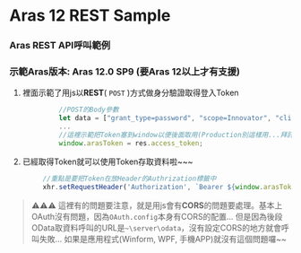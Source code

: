 # Aras 12 REST Sample

### Aras REST API呼叫範例

### 示範Aras版本: Aras 12.0 SP9 (要Aras 12以上才有支援)

1. 裡面示範了用js以**REST**( `POST` )方式做身分驗證取得登入Token
   ```js
            //POST的Body參數
            let data = ["grant_type=password", "scope=Innovator", "client_id=IOMApp", "username=登入帳號", "password=登入密碼", "database=登入DB"];
            ...
            //這裡示範把Token塞到window以便後面取用(Production別這樣用...拜託...)
            window.arasToken = res.access_token;
   ```
2. 已經取得Token就可以使用Token存取資料啦~~~
   ```js
        //重點是要把Token在放Header的Authrization標籤中
        xhr.setRequestHeader('Authorization', `Bearer ${window.arasToken}`);
   ```


 > ⚠⚠⚠
 > 這裡有的問題要注意，就是用js會有**CORS**的問題要處理。基本上OAuth沒有問題，因為`OAuth.config`本身有CORS的配置...
 > 但是因為後段OData取資料呼叫的URL是`~\server\odata`，沒有設定CORS的地方就會呼叫失敗...
 > 如果是應用程式(Winform, WPF, 手機APP)就沒有這個問題囉~~

